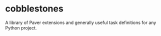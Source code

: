 cobblestones
============

A library of Paver extensions and generally useful task definitions for any Python project.
